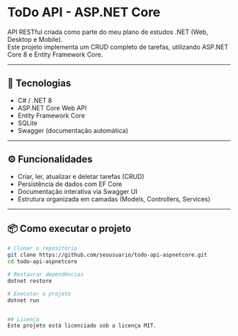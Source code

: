 # ToDo API - ASP.NET Core

API RESTful criada como parte do meu plano de estudos .NET (Web, Desktop e Mobile).  
Este projeto implementa um CRUD completo de tarefas, utilizando ASP.NET Core 8 e Entity Framework Core.

---

## 🚀 Tecnologias
- C# / .NET 8
- ASP.NET Core Web API
- Entity Framework Core
- SQLite
- Swagger (documentação automática)

---

## ⚙️ Funcionalidades
- Criar, ler, atualizar e deletar tarefas (CRUD)
- Persistência de dados com EF Core
- Documentação interativa via Swagger UI
- Estrutura organizada em camadas (Models, Controllers, Services)

---

## 📦 Como executar o projeto

```bash
# Clonar o repositório
git clone https://github.com/seuusuario/todo-api-aspnetcore.git
cd todo-api-aspnetcore

# Restaurar dependências
dotnet restore

# Executar o projeto
dotnet run


## Licença
Este projeto está licenciado sob a licença MIT.
